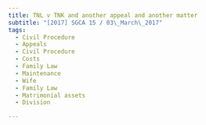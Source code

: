 ```yaml
---
title: TNL v TNK and another appeal and another matter 
subtitle: "[2017] SGCA 15 / 03\_March\_2017"
tags:
  - Civil Procedure
  - Appeals
  - Civil Procedure
  - Costs
  - Family Law
  - Maintenance
  - Wife
  - Family Law
  - Matrimonial assets
  - Division

---
```


